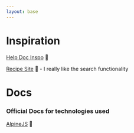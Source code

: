 ```yaml
---
layout: base
---
```


# Inspiration

[Help Doc Inspo](https://klubbhandbok.oifhandball.no/) 🔗

[Recipe Site](https://myonlinecookbook.netlify.app/) 🔗 - I really like the search functionality

# Docs

### Official Docs for technologies used

[AlpineJS](https://alpinejs.dev/) 🔗